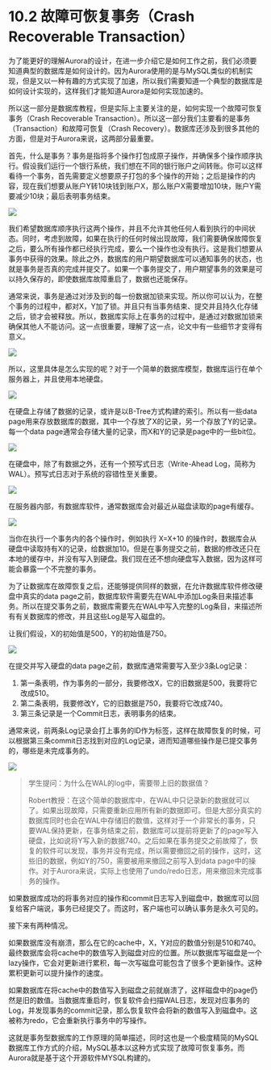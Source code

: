# 10.2 故障可恢复事务（Crash Recoverable Transaction）

为了能更好的理解Aurora的设计，在进一步介绍它是如何工作之前，我们必须要知道典型的数据库是如何设计的。因为Aurora使用的是与MySQL类似的机制实现，但是又以一种有趣的方式实现了加速，所以我们需要知道一个典型的数据库是如何设计实现的，这样我们才能知道Aurora是如何实现加速的。

所以这一部分是数据库教程，但是实际上主要关注的是，如何实现一个故障可恢复事务（Crash Recoverable Transaction）。所以这一部分我们主要看的是事务（Transaction）和故障可恢复（Crash Recovery）。数据库还涉及到很多其他的方面，但是对于Aurora来说，这两部分最重要。

首先，什么是事务？事务是指将多个操作打包成原子操作，并确保多个操作顺序执行。假设我们运行一个银行系统，我们想在不同的银行账户之间转账。你可以这样看待一个事务，首先需要定义想要原子打包的多个操作的开始；之后是操作的内容，现在我们想要从账户Y转10块钱到账户X，那么账户X需要增加10块，账户Y需要减少10块；最后表明事务结束。

![](<../.gitbook/assets/image (319).png>)

我们希望数据库顺序执行这两个操作，并且不允许其他任何人看到执行的中间状态。同时，考虑到故障，如果在执行的任何时候出现故障，我们需要确保故障恢复之后，要么所有操作都已经执行完成，要么一个操作也没有执行。这是我们想要从事务中获得的效果。除此之外，数据库的用户期望数据库可以通知事务的状态，也就是事务是否真的完成并提交了。如果一个事务提交了，用户期望事务的效果是可以持久保存的，即使数据库故障重启了，数据也还能保存。

通常来说，事务是通过对涉及到的每一份数据加锁来实现。所以你可以认为，在整个事务的过程中，都对X，Y加了锁。并且只有当事务结束、提交并且持久化存储之后，锁才会被释放。所以，数据库实际上在事务的过程中，是通过对数据加锁来确保其他人不能访问。这一点很重要，理解了这一点，论文中有一些细节才变得有意义。

![](<../.gitbook/assets/image (329).png>)

所以，这里具体是怎么实现的呢？对于一个简单的数据库模型，数据库运行在单个服务器上，并且使用本地硬盘。

![](<../.gitbook/assets/image (321).png>)

在硬盘上存储了数据的记录，或许是以B-Tree方式构建的索引。所以有一些data page用来存放数据库的数据，其中一个存放了X的记录，另一个存放了Y的记录。每一个data page通常会存储大量的记录，而X和Y的记录是page中的一些bit位。

![](<../.gitbook/assets/image (322).png>)

在硬盘中，除了有数据之外，还有一个预写式日志（Write-Ahead Log，简称为WAL）。预写式日志对于系统的容错性至关重要。

![](<../.gitbook/assets/image (323).png>)

在服务器内部，有数据库软件，通常数据库会对最近从磁盘读取的page有缓存。

![](<../.gitbook/assets/image (324).png>)

当你在执行一个事务内的各个操作时，例如执行 X=X+10 的操作时，数据库会从硬盘中读取持有X的记录，给数据加10。但是在事务提交之前，数据的修改还只在本地的缓存中，并没有写入到硬盘。我们现在还不想向硬盘写入数据，因为这样可能会暴露一个不完整的事务。

为了让数据库在故障恢复之后，还能够提供同样的数据，在允许数据库软件修改硬盘中真实的data page之前，数据库软件需要先在WAL中添加Log条目来描述事务。所以在提交事务之前，数据库需要先在WAL中写入完整的Log条目，来描述所有有关数据库的修改，并且这些Log是写入磁盘的。

让我们假设，X的初始值是500，Y的初始值是750。

![](<../.gitbook/assets/image (325).png>)

在提交并写入硬盘的data page之前，数据库通常需要写入至少3条Log记录：

1. 第一条表明，作为事务的一部分，我要修改X，它的旧数据是500，我要将它改成510。
2. 第二条表明，我要修改Y，它的旧数据是750，我要将它改成740。
3. 第三条记录是一个Commit日志，表明事务的结束。

通常来说，前两条Log记录会打上事务的ID作为标签，这样在故障恢复的时候，可以根据第三条commit日志找到对应的Log记录，进而知道哪些操作是已提交事务的，哪些是未完成事务的。

![](<../.gitbook/assets/image (326).png>)

> 学生提问：为什么在WAL的log中，需要带上旧的数据值？
>
> Robert教授：在这个简单的数据库中，在WAL中只记录新的数据就可以了。如果出现故障，只需要重新应用所有新的数据即可。但是大部分真实的数据库同时也会在WAL中存储旧的数值，这样对于一个非常长的事务，只要WAL保持更新，在事务结束之前，数据库可以提前将更新了的page写入硬盘，比如说将Y写入新的数据740。之后如果在事务提交之前故障了，恢复的软件可以发现，事务并没有完成，所以需要撤回之前的操作，这时，这些旧的数据，例如Y的750，需要被用来撤回之前写入到data page中的操作。对于Aurora来说，实际上也使用了undo/redo日志，用来撤回未完成事务的操作。

如果数据库成功的将事务对应的操作和commit日志写入到磁盘中，数据库可以回复给客户端说，事务已经提交了。而这时，客户端也可以确认事务是永久可见的。

接下来有两种情况。

如果数据库没有崩溃，那么在它的cache中，X，Y对应的数值分别是510和740。最终数据库会将cache中的数值写入到磁盘对应的位置。所以数据库写磁盘是一个lazy操作，它会对更新进行累积，每一次写磁盘可能包含了很多个更新操作。这种累积更新可以提升操作的速度。

如果数据库在将cache中的数值写入到磁盘之前就崩溃了，这样磁盘中的page仍然是旧的数值。当数据库重启时，恢复软件会扫描WAL日志，发现对应事务的Log，并发现事务的commit记录，那么恢复软件会将新的数值写入到磁盘中。这被称为redo，它会重新执行事务中的写操作。

这就是事务型数据库的工作原理的简单描述，同时这也是一个极度精简的MySQL数据库工作方式的介绍，MySQL基本以这种方式实现了故障可恢复事务。而Aurora就是基于这个开源软件MYSQL构建的。
